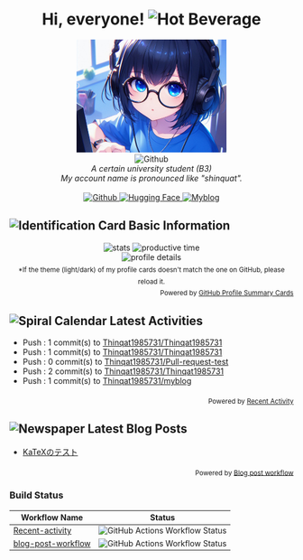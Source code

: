 <h1 align="center">Hi, everyone! <img src="https://raw.githubusercontent.com/Tarikul-Islam-Anik/Animated-Fluent-Emojis/master/Emojis/Food/Hot%20Beverage.png" alt="Hot Beverage" width="30" height="30" /></h1>

<div align="center">
  <img src="./images/_11372f61-594d-4aca-8b7f-268e8b4cee96_.png" alt="Picture" height="200px"/>
  <br>
  <picture>
    <source
      srcset="https://readme-typing-svg.demolab.com?font=IBM+Plex+Mono&weight=600&pause=1000&color=FFFFFF&center=true&vCenter=true&random=false&width=435&lines=I'm+Thinqat+(Thinqat1985731)."
      alt="Typing SVG"
      media="(prefers-color-scheme: dark)"
    />
    <source
      srcset="https://readme-typing-svg.demolab.com?font=IBM+Plex+Mono&weight=600&pause=1000&color=000000&center=true&vCenter=true&random=false&width=435&lines=I'm+Thinqat+(Thinqat1985731)."
      alt="Typing SVG"
      media="(prefers-color-scheme: light)"
    />
    <img src="https://readme-typing-svg.demolab.com?font=IBM+Plex+Mono&weight=600&pause=1000&color=FFFFFF&random=false&width=435&lines=I'm+Thinqat+(Thinqat1985731)."  alt="Github"/>
  </picture>
  <br>
  <i>
      A certain university student (B3)<br>My account name is pronounced like "shinquat".<br>
  </i><br>
  <a href="https://github.com/Thinqat1985731" target="_blank">
  <picture>
    <source
      srcset="https://img.shields.io/badge/GitHub-444444.svg?style=for-the-badge&logo=github"
      media="(prefers-color-scheme: dark)"
    />
    <source
      srcset="https://img.shields.io/badge/GitHub-000000.svg?style=for-the-badge&logo=github"
      media="(prefers-color-scheme: light)"
    />
    <img src="https://img.shields.io/badge/-Github-444444.svg?style=for-the-badge&logo=github" alt="Github"/>
  </picture>
  </a>
  <a href="https://huggingface.co/Thinqat1985731" target="_blank">
    <picture>
      <source
        srcset="https://img.shields.io/badge/Hugging_Face-444444.svg?style=for-the-badge"
        media="(prefers-color-scheme: dark)"
      />
      <source
        srcset="https://img.shields.io/badge/Hugging_Face-000000.svg?style=for-the-badge"
        media="(prefers-color-scheme: light)"
      />
      <img src="https://img.shields.io/badge/Hugging_Face-444444.svg?style=for-the-badge" alt="Hugging Face"/>
    </picture>
  </a>
  <a href="https://thinqat1985731.github.io/myblog/" target="_blank">
  <picture>
    <source
      srcset="https://img.shields.io/badge/Myblog-444444.svg?style=for-the-badge&logo=jekyll"
      media="(prefers-color-scheme: dark)"
    />
    <source
      srcset="https://img.shields.io/badge/Myblog-000000.svg?style=for-the-badge&logo=jekyll"
      media="(prefers-color-scheme: light)"
    />
    <img src="https://img.shields.io/badge/Myblog-444444.svg?style=for-the-badge&logo=jekyll" alt="Myblog"/>
  </picture>
  </a>
</div>

<h2> <img src="https://raw.githubusercontent.com/Tarikul-Islam-Anik/Animated-Fluent-Emojis/master/Emojis/Objects/Identification%20Card.png" alt="Identification Card" width="25" height="25" /> Basic Information </h2>

<div align="center">
  <picture>
    <source
      srcset="http://github-profile-summary-cards.vercel.app/api/cards/stats?username=Thinqat1985731&theme=nord_dark"
      media="(prefers-color-scheme: dark)"
      height="160px"
    />
    <source
      srcset="http://github-profile-summary-cards.vercel.app/api/cards/stats?username=Thinqat1985731&theme=nord_bright"
      media="(prefers-color-scheme: light)"
      height="160px"
    />
    <img src="http://github-profile-summary-cards.vercel.app/api/cards/stats?username=Thinqat1985731" alt="stats"/>
  </picture>
  <picture>
    <source
      srcset="http://github-profile-summary-cards.vercel.app/api/cards/productive-time?username=Thinqat1985731&theme=nord_dark&utcOffset=9"
      media="(prefers-color-scheme: dark)"
      height="160px"
    />
    <source
      srcset="http://github-profile-summary-cards.vercel.app/api/cards/productive-time?username=Thinqat1985731&theme=nord_bright&utcOffset=9"
      media="(prefers-color-scheme: light)"
      height="160px"
    />
    <img src="http://github-profile-summary-cards.vercel.app/api/cards/stats?username=Thinqat1985731" alt="productive time"/>
  </picture>
</div>

<div align="center">
  <picture>
    <source
      srcset="http://github-profile-summary-cards.vercel.app/api/cards/profile-details?username=Thinqat1985731&utcOffset=9&theme=nord_dark"
      media="(prefers-color-scheme: dark)"
      height="155px"
    />
    <source
      srcset="http://github-profile-summary-cards.vercel.app/api/cards/profile-details?username=Thinqat1985731&utcOffset=9&theme=nord_bright"
      media="(prefers-color-scheme: light)"
      height="155px"
    />
    <img src="http://github-profile-summary-cards.vercel.app/api/cards/profile-details?username=Thinqat1985731&utcOffset=9" alt="profile details"/>
  </picture>
</div>

<div align="center"><sub>
*If the theme (light/dark) of my profile cards doesn't match the one on GitHub, please reload it.
</sub></div>

<div align="right">
  <sub>
  Powered by <a href="https://github-profile-summary-cards.vercel.app/demo.html">GitHub Profile Summary Cards</a>
  </sub>
</div>

<h2><img src="https://raw.githubusercontent.com/Tarikul-Islam-Anik/Animated-Fluent-Emojis/master/Emojis/Objects/Spiral%20Calendar.png" alt="Spiral Calendar" width="25" height="25" /> Latest Activities</h2>

<!--RECENT_ACTIVITY:start-->
- Push : 1 commit(s) to [Thinqat1985731/Thinqat1985731](https://github.com/Thinqat1985731/Thinqat1985731)<br>
- Push : 1 commit(s) to [Thinqat1985731/Thinqat1985731](https://github.com/Thinqat1985731/Thinqat1985731)<br>
- Push : 0 commit(s) to [Thinqat1985731/Pull-request-test](https://github.com/Thinqat1985731/Pull-request-test)<br>
- Push : 2 commit(s) to [Thinqat1985731/Thinqat1985731](https://github.com/Thinqat1985731/Thinqat1985731)<br>
- Push : 1 commit(s) to [Thinqat1985731/myblog](https://github.com/Thinqat1985731/myblog)<br>
<!--RECENT_ACTIVITY:end-->

<div align="right">
  <sub>
  Powered by <a href="https://github.com/Readme-Workflows/recent-activity?tab=readme-ov-file">Recent Activity</a>
  </sub>
</div>
<h2><img src="https://raw.githubusercontent.com/Tarikul-Islam-Anik/Telegram-Animated-Emojis/main/Objects/Newspaper.webp" alt="Newspaper" width="25" height="25" /> Latest Blog Posts
</h2>

<!-- BLOG-POST-LIST:START -->
- [KaTeXのテスト](https://thinqat1985731.github.io/myblog/2023/10/24/KaTeX%E3%81%AE%E3%83%86%E3%82%B9%E3%83%88.html)
<!-- BLOG-POST-LIST:END -->

<div align="right">
  <sub>
  Powered by <a href="https://github.com/gautamkrishnar/blog-post-workflow">Blog post workflow</a>
  </sub>
</div>

<h3>Build Status</h3>

<div align="center">

| Workflow Name    | Status      |
| ----------- |:-----------:|
| [Recent-activity](./.github/workflows/recent-activity.yml) | ![GitHub Actions Workflow Status](https://img.shields.io/github/actions/workflow/status/Thinqat1985731/Thinqat1985731/recent-activity.yml?style=flat-square&color=%230a70b4)|
| [blog-post-workflow](./.github/workflows/blog-post-workflow.yml) | ![GitHub Actions Workflow Status](https://img.shields.io/github/actions/workflow/status/Thinqat1985731/Thinqat1985731/blog-post-workflow.yml?style=flat-square&color=%230a70b4)|

</div>
